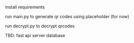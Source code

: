 install requirements 

run main.py to generate qr codes using placeholder (for now)

run decrypt.py to decrypt qrcodes 

TBD:
fast api server 
database
